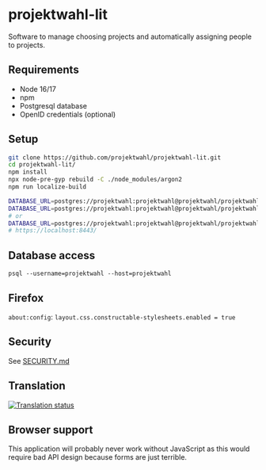 <!--
SPDX-License-Identifier: AGPL-3.0-or-later
SPDX-FileCopyrightText: 2021 Moritz Hedtke <Moritz.Hedtke@t-online.de>
-->

# projektwahl-lit

Software to manage choosing projects and automatically assigning people to projects.

## Requirements

- Node 16/17
- npm
- Postgresql database
- OpenID credentials (optional)

## Setup

```bash
git clone https://github.com/projektwahl/projektwahl-lit.git
cd projektwahl-lit/
npm install
npx node-pre-gyp rebuild -C ./node_modules/argon2
npm run localize-build

DATABASE_URL=postgres://projektwahl:projektwahl@projektwahl/projektwahl npm run setup
DATABASE_URL=postgres://projektwahl:projektwahl@projektwahl/projektwahl OPENID_URL=openid_url CLIENT_ID=client_id CLIENT_SECRET=secret npm run server
# or
DATABASE_URL=postgres://projektwahl:projektwahl@projektwahl/projektwahl npm run server
# https://localhost:8443/
```

## Database access

```
psql --username=projektwahl --host=projektwahl
```

## Firefox

`about:config`: `layout.css.constructable-stylesheets.enabled = true`

## Security

See [SECURITY.md](SECURITY.md)

## Translation

<a href="https://weblate.selfmade4u.de/engage/projektwahl/">
<img src="https://weblate.selfmade4u.de/widgets/projektwahl/-/open-graph.png" alt="Translation status" />
</a>

## Browser support

This application will probably never work without JavaScript as this would require bad API design because forms are just terrible.
